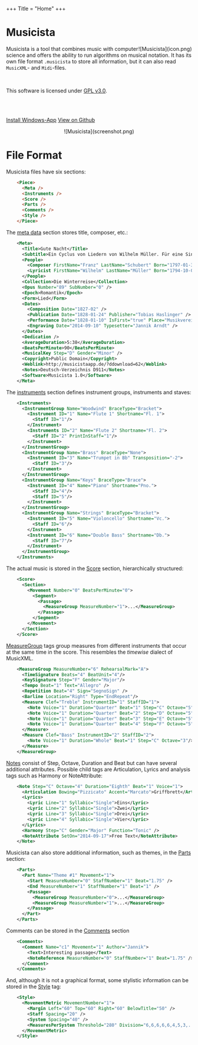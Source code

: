 +++
Title = "Home"
+++

# Musicista #

<center style="float: right">![Musicista](icon.png)</center>

Musicista is a tool that combines music with computer science and offers the ability to run algorithms on musical notation. It has its own file format `.musicista` to store all information, but it can also read `MusicXML`- and `Midi`-files.

<br>

This software is licensed under [GPL v3.0](http://www.gnu.org/licenses/gpl-3.0.txt).

<br><br>

<a class="btn btn-success" href="http://www.musicistaapp.de/download/setup.exe">Install Windows-App</a>
<a class="btn btn-primary" href="https://www.github.com/JannikArndt/Musicista">View on Github</a>

<center>![Musicista](screenshot.png)</center>

# File Format

Musicista files have six sections:

``` html
    <Piece>
      <Meta />
      <Instruments />
      <Score />
      <Parts />
      <Comments />
      <Style />
    </Piece>
```

The <a href="http://www.musicistaapp.de/doc/namespace_model_1_1_meta.html">meta data</a> section stores title, composer, etc.:

``` xml
    <Meta>
      <Title>Gute Nacht</Title>
      <Subtitle>Ein Cyclus von Liedern von Wilhelm Müller. Für eine Singstimme mit Begleitung des   Pianoforte</Subtitle>
      <People>
        <Composer FirstName="Franz" LastName="Schubert" Born="1797-01-31" Died="1828-11-19" />
        <Lyricist FirstName="Wilhelm" LastName="Müller" Born="1794-10-07" Died="1827-10-01" />
      </People>
      <Collection>Die Winterreise</Collection>
      <Opus Number="89" SubNumber="0" />
      <Epoch>Romantik</Epoch>
      <Form>Lied</Form>
      <Dates>
        <Composition Date="1827-02" />
        <Publication Date="1828-01-24" Publisher="Tobias Haslinger" />
        <Performance Date="1828-01-10" IsFirst="true" Place="Musikverein, Wien">Ludwig Tietze</Performance>
        <Engraving Date="2014-09-10" Typesetter="Jannik Arndt" />
      </Dates>
      <Dedication />
      <AverageDuration>5:38</AverageDuration>
      <BeatsPerMinute>90</BeatsPerMinute>
      <MusicalKey Step="D" Gender="Minor" />
      <Copyright>Public Domain</Copyright>
      <Weblink>http://musicistaapp.de/?ddownload=62</Weblink>
      <Notes>Deutsch-Verzeichnis D911</Notes>
      <Software>Musicista 1.0</Software>
    </Meta>
```

The <a href="http://www.musicistaapp.de/doc/namespace_model_1_1_instruments.html">instruments</a> section defines instrument groups, instruments and staves:

``` xml
    <Instruments>
      <InstrumentGroup Name="Woodwind" BraceType="Bracket">
        <Instrument ID="1" Name="Flute 1" Shortname="Fl. 1">
          <Staff ID="1"/>
        </Instrument>
        <Instruments ID="2" Name="Flute 2" Shortname="Fl. 2">
          <Staff ID="2" PrintInStaff="1"/>
        </Instrument>
      </InstrumentGroup>
      <InstrumentGroup Name="Brass" BraceType="None">
        <Instrument ID="3" Name="Trumpet in Bb" Transposition="-2">
          <Staff ID="3"/>
        </Instrument>
      </InstrumentGroup>
      <InstrumentGroup Name="Keys" BraceType="Brace">
        <Instrument ID="4" Name="Piano" Shortname="Pno.">
          <Staff ID="4"/>
          <Staff ID="5"/>
        </Instrument>
      </InstrumentGroup>
      <InstrumentGroup Name="Strings" BraceType="Bracket">
        <Instrument ID="5" Name="Violoncello" Shortname="Vc.">
          <Staff ID="6"/>
        </Instrument>
        <Instrument ID="6" Name="Double Bass" Shortname="Db.">
          <Staff ID="7"/>
        </Instrument>
      </InstrumentGroup>
    </Instruments>
```

The actual music is stored in the <a href="http://www.musicistaapp.de/doc/namespace_model_1_1_sections.html">Score</a> section, hierarchically structured:

``` xml
    <Score>
      <Section>
        <Movement Number="0" BeatsPerMinute="0">
          <Segment>
            <Passage>
              <MeasureGroup MeasureNumber="1">...</MeasureGroup>
            </Passage>
          </Segment>
        </Movement>
      </Section>
    </Score>
```

<a href="http://www.musicistaapp.de/doc/class_model_1_1_sections_1_1_measure_group.html">MeasureGroup</a> tags group measures from different instruments that occur at the same time in the score. This resembles the <em>timewise</em> dialect of MusicXML.

``` xml
    <MeasureGroup MeasureNumber="6" RehearsalMark="A">
      <TimeSignature Beats="4" BeatUnit="4"/>
      <KeySignature Step="F" Gender="Major"/>
      <Tempo Beat="1" Text="Allegro" />
      <Repetition Beat="4" Sign="SegnoSign" />
      <Barline Location="Right" Type="EndRepeat"/>
      <Measure Clef="Treble" InstrumentID="1" StaffID="1">
        <Note Voice="1" Duration="Quarter" Beat="1" Step="C" Octave="5"/>
        <Note Voice="1" Duration="Quarter" Beat="2" Step="D" Octave="5"/>
        <Note Voice="1" Duration="Quarter" Beat="3" Step="E" Octave="5"/>
        <Note Voice="1" Duration="Quarter" Beat="4" Step="F" Octave="5"/>
      </Measure>
      <Measure Clef="Bass" InstrumentID="2" StaffID="2">
        <Note Voice="1" Duration="Whole" Beat="1" Step="C" Octave="3"/>
      </Measure>
    </MeasureGroup>
```

<a href="http://www.musicistaapp.de/doc/class_model_1_1_sections_1_1_notes_1_1_note.html">Notes</a> consist of Step, Octave, Duration and Beat but can have several additional attributes. Possible child tags are Articulation, Lyrics and analysis tags such as Harmony or NoteAttribute:

``` xml
    <Note Step="C" Octave="4" Duration="Eighth" Beat="1" Voice="1">
      <Articulation Bowing="Pizzicato" Accent="Marcato">Griffbrett</Articulation>
      <Lyrics>
        <Lyric Line="1" Syllabic="Single">Eins</Lyric>
        <Lyric Line="2" Syllabic="Single">Zwei</Lyric>
        <Lyric Line="3" Syllabic="Single">Drei</Lyric>
        <Lyric Line="4" Syllabic="Single">Vier</Lyric>
      </Lyrics>
      <Harmony Step="C" Gender="Major" Function="Tonic" />
      <NoteAttribute SetOn="2014-09-17">Free Text</NoteAttribute>
    </Note>
```

Musicista can also store additional information, such as themes, in the <a href="http://www.musicistaapp.de/doc/class_model_1_1_part.html">Parts</a> section:

``` xml
    <Parts>
      <Part Name="Theme #1" Movement="1">
        <Start MeasureNumber="0" StaffNumber="1" Beat="1.75" />
        <End MeasureNumber="1" StaffNumber="1" Beat="1" />
        <Passage>
          <MeasureGroup MeasureNumber="0">...</MeasureGroup>
          <MeasureGroup MeasureNumber="1">...</MeasureGroup>
        </Passage>
      </Part>
    </Parts>
```

Comments can be stored in the <a href="http://www.musicistaapp.de/doc/class_model_1_1_comment.html">Comments</a> section

``` xml
    <Comments>
      <Comment Name="c1" Movement="1" Author="Jannik">
        <Text>Interesting passage</Text>
        <NoteReference MeasureNumber="0" StaffNumber="1" Beat="1.75" />
      </Comment>
    </Comments>
```

And, although it is not a graphical format, some stylistic information can be stored in the <a href="http://www.musicistaapp.de/doc/class_model_1_1_view_1_1_style.html">Style</a> tag:

``` xml
    <Style>
      <MovementMetric MovementNumber="1">
        <Margin Left="60" Top="60" Right="60" BelowTitle="50" />
        <Staff Spacing="20" />
        <System Spacing="40" />
        <MeasuresPerSystem Threshold="280" Division="6,6,6,6,6,4,5,3,..." />
      </MovementMetric>
    </Style>
```
